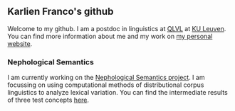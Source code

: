 ## Karlien Franco's github

Welcome to my github. I am a postdoc in linguistics at [QLVL](https://www.arts.kuleuven.be/ling/qlvl) at [KU Leuven](www.kuleuven.be). You can find more information about me and my work on [my personal website](www.karlienfranco.com).

### Nephological Semantics

I am currently working on the [Nephological Semantics project](https://www.arts.kuleuven.be/ling/qlvl/projects/current/nephological-semantics). I am focussing on using computational methods of distributional corpus linguistics to analyze lexical variation. You can find the intermediate results of three test concepts [here](analysis.html).
